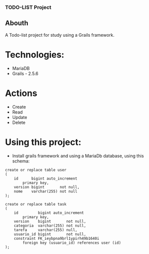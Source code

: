 ### TODO-LIST Project 

## Abouth

 A Todo-list project for study using a Grails framework.

# Technologies:
* MariaDB 
* Grails - 2.5.6

# Actions
* Create 
* Read
* Update 
* Delete

# Using this project:

* Install grails framework and using a MariaDb database, using this schema:
```
create or replace table user
(
    id      bigint auto_increment
        primary key,
    version bigint       not null,
    nome    varchar(255) not null
);

create or replace table task
(
    id         bigint auto_increment
        primary key,
    version    bigint       not null,
    categoria  varchar(255) not null,
    tarefa     varchar(255) null,
    usuario_id bigint       not null,
    constraint FK_ieybpna9brl1ypirh49b1640i
        foreign key (usuario_id) references user (id)
);

```
